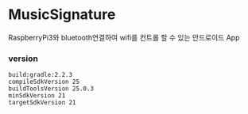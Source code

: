 # MusicSignature
RaspberryPi3와 bluetooth연결하여 wifi를 컨트롤 할 수 있는 안드로이드 App

### version

```
build:gradle:2.2.3
compileSdkVersion 25
buildToolsVersion 25.0.3
minSdkVersion 21
targetSdkVersion 21
```
